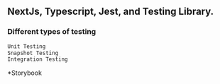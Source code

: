 ## NextJs, Typescript, Jest, and Testing Library.

### Different types of testing

```bash
Unit Testing
Snapshot Testing
Integration Testing
```

\*Storybook
